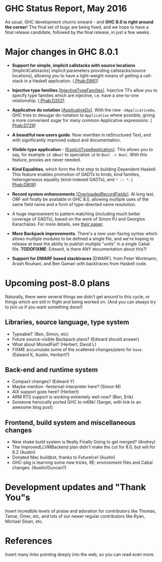 # GHC Status Report, May 2016


As usual, GHC development churns onward - and **GHC 8.0 is right around the corner**! The final set of bugs are being fixed, and we hope to have a final release candidate, followed by the final release, in just a few weeks.

# Major changes in GHC 8.0.1

- **Support for simple, implicit callstacks with source locations** \[ImplicitCallstacks\] implicit parameters providing callstacks/source locations\], allowing you to have a light-weight means of getting a call-stack in a Haskell application. ([ Phab:D861](https://phabricator.haskell.org/D861))

- **Injective type families** \[[InjectiveTypeFamilies](injective-type-families)\]. Injective TFs allow you to specify type families which are injective, i.e. have a one-to-one relationship. ([ Phab:D202](https://phabricator.haskell.org/D202)).

- **Applicative do notation** \[[ApplicativeDo](applicative-do)\]. With the new `-XApplicativeDo`, GHC tries to desugar do-notation to `Applicative` where possible, giving a more convenient sugar for many common Applicative expressions. ([ Phab:D729](https://phabricator.haskell.org/D729))

- **A beautiful new users guide**. Now rewritten in reStructured Text, and with significantly improved output and documentation.

- **Visible type application** - \[[ExplicitTypeApplication](explicit-type-application)\]. This allows you to say, for example `id @Bool` to specialize `id` to `Bool -> Bool`. With this feature, proxies are never needed.

- **Kind Equalities**, which form the first step to building Dependent Haskell. This feature enables promotion of GADTs to kinds, kind families, heterogeneous equality (kind-indexed GADTs), and `* :: *`. ([ Phab:D808](https://phabricator.haskell.org/D808))

- **Record system enhancements** \[[OverloadedRecordFields](overloaded-record-fields)\]. At long last, ORF will finally be available in GHC 8.0, allowing multiple uses of the same field name and a form of type-directed name resolution.

- A huge improvement to pattern matching (including much better coverage of GADTs), based on the work of Simon PJ and Georgios Karachalias. For more details, see [ their paper](http://research.microsoft.com/en-us/um/people/simonpj/papers/pattern-matching/gadtpm.pdf).

- **More Backpack improvements**. There's a new user-facing syntax which allows multiple modules to be defined a single file, and we're hoping to release at least the ability to publish multiple "units" in a single Cabal file. **TODOFIXME**: Edward, is there ANY documentation about this?!

- **Support for DWARF based stacktraces** \[DWARF\]. from Peter Wortmann, Arash Rouhani, and Ben Gamari with backtraces from Haskell code.

# Upcoming post-8.0 plans


Naturally, there were several things we didn't get around to this cycle, or things which are still in flight and being worked on. (And you can always try to join us if you want something done!)

## Libraries, source language, type system

- TypeableT (Ben, Simon, etc)
- Future source-visible Backpack plans? (Edward should answer)
- What about MonadFail? (Herbert, David L)
- FIXME accumulate some of the scattered changes/plans for `base`. (Edward K, Austin, Herbert?)

## Back-end and runtime system

- Compact changes? (Edward Y)
- Maybe mention -fexternal-interpreter here? (Simon M)
- AIX support goes here? (Herbert)
- ARM RTS support is working extremely well now? (Ben, Erik)
- Someone heroically ported GHC to m68k! (Sergei, with link to an awesome blog post)

## Frontend, build system and miscellaneous changes

- New shake build system is Really Finally Going to get merged? (Andrey)
- The ImprovedLLVMBackend plan didn't make the cut for 8.0, but will for 8.2 (Austin)
- Donated Mac buildbot, thanks to FutureIce! (Austin)
- GHC-pkg is learning some new tricks, RE: environment files and Cabal changes. (Austin/Duncan?)

# Development updates and "Thank You"s


Insert incredible levels of praise and adoration for contributors like Thomas, Tamar, Ömer, etc, and
lots of our newer regular contributors like Ryan, Michael Sloan, etc.

# References


Insert many links pointing deeply into the web, so you can read even more.
